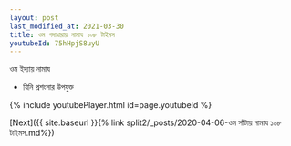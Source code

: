 ```yaml
---
layout: post
last_modified_at: 2021-03-30
title: ওম গদাধারায় নামায ১০৮ টাইমস
youtubeId: 75hHpjS8uyU
---
```

 
 
 ওম ইদ্যায় নামায  
 
 -  যিনি প্রশংসার উপযুক্ত 
 
  
 
  
 
 
 
 
 
 


{% include youtubePlayer.html id=page.youtubeId %}
 
[Next]({{ site.baseurl }}{% link  split2/_posts/2020-04-06-ওম সাঁটায় নামায ১০৮ টাইমস.md%})
 
